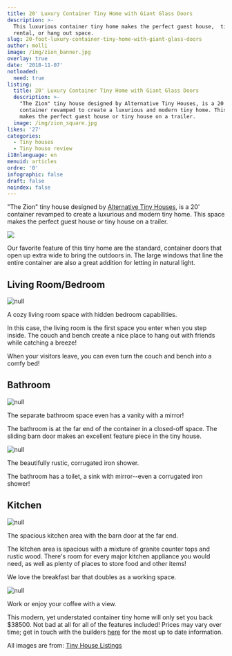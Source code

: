 ```yaml
---
title: 20' Luxury Container Tiny Home with Giant Glass Doors
description: >-
  This luxurious container tiny home makes the perfect guest house,  tiny house
  rental, or hang out space. 
slug: 20-foot-luxury-container-tiny-home-with-giant-glass-doors
author: molli
image: /img/zion_banner.jpg
overlay: true
date: '2018-11-07'
notloaded:
  need: true
listing:
  title: 20' Luxury Container Tiny Home with Giant Glass Doors
  description: >-
    "The Zion" tiny house designed by Alternative Tiny Houses, is a 20'
    container revamped to create a luxurious and modern tiny home. This space
    makes the perfect guest house or tiny house on a trailer. 
  image: /img/zion_square.jpg
likes: '27'
categories:
  - Tiny houses
  - Tiny house review
i18nlanguage: en
menuid: articles
ordre: '0'
infographic: false
draft: false
noindex: false
---
```

"The Zion" tiny house designed by [Alternative Tiny Houses](https://www.alternativelivingspaces.com/), is a 20' container revamped to create a luxurious and modern tiny home. This space makes the perfect guest house or tiny house on a trailer. 

![](/img/zion.png)

Our favorite feature of this tiny home are the standard, container doors that open up extra wide to bring the outdoors in.  The large windows that line the entire container are also a great addition for letting in natural light. 

## Living Room/Bedroom

![null](/img/zion_livingroom.jpeg)

<span class="figcaption">A cozy living room space with hidden bedroom capabilities.</span>

In this case, the living room is the first space you enter when you step inside. The couch and bench create a nice place to hang out with friends while catching a breeze!

When your visitors leave, you can even turn the couch and bench into a comfy bed!

## Bathroom

![null](/img/zion_bathroom.jpeg)

<span class="figcaption">The separate bathroom space even has a vanity with a mirror!</span>

The bathroom is at the far end of the container in a closed-off space. The sliding barn door makes an excellent feature piece in the tiny house. 

![null](/img/zion_shower.jpeg)

<span class="figcaption">The beautifully rustic, corrugated iron shower.</span>

The bathroom has a toilet, a sink with mirror--even a corrugated iron shower!

## Kitchen

![null](/img/zion_kitchen.jpeg)

<span class="figcaption">The spacious kitchen area with the barn door at the far end.</span>

The kitchen area is spacious with a mixture of granite counter tops and rustic wood. There's room for every major kitchen appliance you would need, as well as plenty of places to store food and other items!

We love the breakfast bar that doubles as a working space.

![null](/img/zion_breakfastbar.jpeg)

<span class="figcaption">Work or enjoy your coffee with a view.</span>

This modern, yet understated container tiny home will only set you back $38500. Not bad at all for all of the features included! Prices may vary over time; get in touch with the builders [here](https://www.alternativelivingspaces.com/) for the most up to date information.

All images are from: [Tiny House Listings](https://tinyhouselistings.com/)
